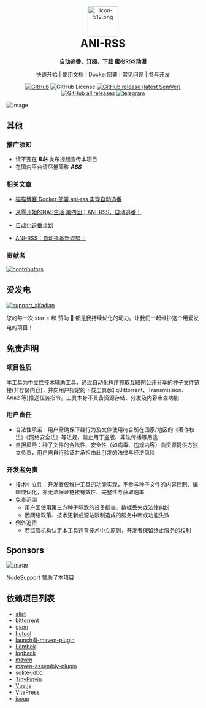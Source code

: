 <div align="center">
<img alt="icon-512.png" height="80" src="ui/public/icon-512.png"/>
<h1 align="center" style="margin-top: 0">ANI-RSS</h1>
<p align="center">
<strong>自动追番、订阅、下载 蜜柑RSS动漫</strong>
</p>

[快速开始](https://docs.wushuo.top/start)
|
[使用文档](https://docs.wushuo.top/add-rss)
|
[Docker部署](https://docs.wushuo.top/deploy/docker)
|
[常见问题](https://docs.wushuo.top/faq)
|
[参与开发](https://docs.wushuo.top/dev/basic)

[![GitHub](https://img.shields.io/badge/-GitHub-181717?logo=github)](https://github.com/wushuo894/ani-rss)
![GitHub License](https://img.shields.io/github/license/wushuo894/ani-rss)
[![GitHub release (latest SemVer)](https://img.shields.io/github/v/release/wushuo894/ani-rss?color=blue&label=download&sort=semver)](https://github.com/wushuo894/ani-rss/releases/latest)
[![GitHub all releases](https://img.shields.io/github/downloads/wushuo894/ani-rss/total?color=blue&label=github%20downloads)](https://docs.wushuo.top/history)
[![telegram](https://img.shields.io/static/v1?label=telegram&amp;message=ani-rss&amp;color=blue)](https://t.me/ani_rss)

</div>

![image](https://github.com/wushuo894/ani-rss-docs/raw/master/docs/public/screenshot/62f73859bd2fb7063f7f1eff12545fec-screenshot.webp)

## 其他

### 推广须知

- 请不要在 ***B站*** 发布视频宣传本项目
- 在国内平台请尽量简称 ***ASS***

### 相关文章

- [猫猫博客 Docker 部署 ani-rss 实现自动追番](https://catcat.blog/docker-ani-rss.html)

- [从零开始的NAS生活 第四回：ANI-RSS，自动追番！](https://www.wtsss.fun/archives/qhaQ3M7v)

- [自动化追番计划](http://jinghuashang.cn/posts/8f622332.html)

- [ANI-RSS：自动追番新姿势！](https://www.himiku.com/archives/ani-rss.html)

### 贡献者

<a href="https://github.com/wushuo894/ani-rss/graphs/contributors">
  <img src="https://contrib.rocks/image?repo=wushuo894/ani-rss" alt="contributors" />
</a>

## 爱发电

<a href="https://afdian.com/a/wushuo894" target="_blank">
  <img src="https://github.com/wushuo894/ani-rss-docs/raw/master/docs/image/support_aifadian.svg" alt="support_aifadian">
</a>

您的每一次 star ⭐ 和 赞助 🎁 都是我持续优化的动力。让我们一起维护这个用爱发电的项目！

## 免责声明

### 项目性质

本工具为中立性技术辅助工具，通过自动化程序抓取互联网公开分享的种子文件链接(非存储内容)，并向用户指定的下载工具(如
qBittorrent、Transmission、Aria2 等)推送任务指令。工具本身不具备资源存储、分发及内容审查功能

### 用户责任

- 合法性承诺：用户需确保下载行为及文件使用符合所在国家/地区的《著作权法》《网络安全法》等法规，禁止用于盗版、非法传播等用途
- 自担风险：种子文件的合法性、安全性（如病毒、违规内容）由资源提供方独立负责，用户需自行验证并承担由此引发的法律与经济风险

### 开发者免责

- 技术中立性：开发者仅维护工具的功能实现，不参与种子文件的内容控制、编辑或优化，亦无法保证链接有效性、完整性与获取速率
- 免责范围
    - 用户因使用第三方种子导致的设备损害、数据丢失或法律纠纷
    - 因网络政策、技术更新或源站限制造成的服务中断或功能失效
- 例外追责
    - 若监管机构认定本工具违背技术中立原则，开发者保留终止服务的权利

## Sponsors

[![image](https://github.com/wushuo894/ani-rss-docs/raw/master/docs/image/support.nodeget.com_page_promotion_id%3D88.webp)](https://yxvm.com/)

[NodeSupport](https://github.com/NodeSeekDev/NodeSupport) 赞助了本项目

## 依赖项目列表

- [alist](https://github.com/AlistGo/alist)
- [bittorrent](https://www.eclipse.org/)
- [gson](https://github.com/google/gson)
- [hutool](https://hutool.cn/)
- [launch4j-maven-plugin](https://github.com/orphan-oss/launch4j-maven-plugin)
- [Lombok](https://github.com/projectlombok/lombok)
- [logback](https://github.com/qos-ch/logback)
- [maven](https://github.com/apache/maven)
- [maven-assembly-plugin](https://github.com/apache/maven-assembly-plugin)
- [sqlite-jdbc](https://github.com/xerial/sqlite-jdbc)
- [TinyPinyin](https://github.com/promeG/TinyPinyin)
- [Vue.js](https://cn.vuejs.org/)
- [VitePress](https://vitepress.dev/zh/)
- [jsoup](https://github.com/jhy/jsoup)

